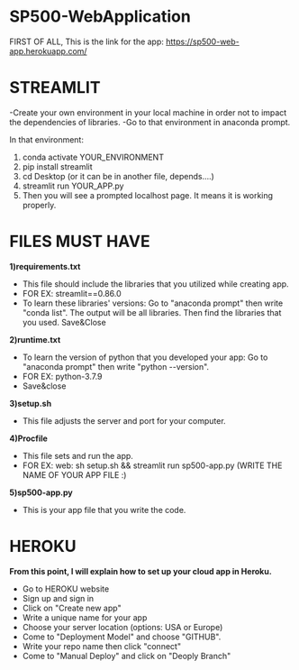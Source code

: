# SP500-WebApplication

FIRST OF ALL, This is the link for the app: https://sp500-web-app.herokuapp.com/


STREAMLIT
==============
-Create your own environment in your local machine in order not to impact the dependencies of libraries.
-Go to that environment in anaconda prompt.

In that environment:
  1) conda activate YOUR_ENVIRONMENT
  2) pip install streamlit
  3) cd Desktop (or it can be in another file, depends....)
  4) streamlit run YOUR_APP.py
  5) Then you will see a prompted localhost page. It means it is working properly.


FILES MUST HAVE
===============
**1)requirements.txt**
  - This file should include the libraries that you utilized while creating app.
  - FOR EX: streamlit==0.86.0
  - To learn these libraries' versions: Go to "anaconda prompt" then write "conda list". The output will be all libraries. Then find the libraries that you used. Save&Close

**2)runtime.txt**
  - To learn the version of python that you developed your app: Go to "anaconda prompt" then write "python --version".
  - FOR EX: python-3.7.9
  - Save&close

**3)setup.sh**
  - This file adjusts the server and port for your computer.
  
**4)Procfile**
  - This file sets and run the app.
  - FOR EX: web: sh setup.sh && streamlit run sp500-app.py (WRITE THE NAME OF YOUR APP FILE :)
  
**5)sp500-app.py**
  - This is your app file that you write the code.


HEROKU
======
**From this point, I will explain how to set up your cloud app in Heroku.**
  - Go to HEROKU website
  - Sign up and sign in
  - Click on "Create new app"
  - Write a unique name for your app
  - Choose your server location (options: USA or Europe)
  - Come to "Deployment Model" and choose "GITHUB".
  - Write your repo name then click "connect"
  - Come to "Manual Deploy" and click on "Deoply Branch"
  
